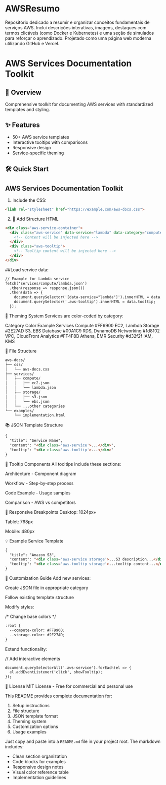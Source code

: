 # AWSResumo
Repositório dedicado a resumir e organizar conceitos fundamentais de serviços AWS. Inclui descrições interativas, imagens, destaques com termos clicáveis (como Docker e Kubernetes) e uma seção de simulados para reforçar o aprendizado. Projetado como uma página web moderna utilizando GitHub e Vercel.


# AWS Services Documentation Toolkit

## 📝 Overview
Comprehensive toolkit for documenting AWS services with standardized templates and styling.

## ✨ Features
- 50+ AWS service templates
- Interactive tooltips with comparisons
- Responsive design
- Service-specific theming

## 🛠️ Quick Start

## AWS Services Documentation Toolkit

1. Include the CSS:
``` Html
<link rel="stylesheet" href="https://example.com/aws-docs.css">
```

2. 📝 Add Structure HTML
```Html
<div class="aws-service-container">
  <div class="aws-service" data-service="lambda" data-category="compute">
    <!-- Content will be injected here -->
  </div>
  <div class="aws-tooltip">
    <!-- Tooltip content will be injected here -->
  </div>
</div>
```

##Load service data:
``` Html
// Example for Lambda service
fetch('services/compute/lambda.json')
  .then(response => response.json())
  .then(data => {
    document.querySelector('[data-service="lambda"]').innerHTML = data.content;
    document.querySelector('.aws-tooltip').innerHTML = data.tooltip;
  });
```

  🎨 Theming System
Services are color-coded by category:

Category	Color	Example Services
Compute	#FF9900	EC2, Lambda
Storage	#2E27AD	S3, EBS
Database	#00A1C9	RDS, DynamoDB
Networking	#1d8102	VPC, CloudFront
Analytics	#FF4F8B	Athena, EMR
Security	#d32f2f	IAM, KMS

📂 File Structure
``` Html
aws-docs/
├── css/
│   └── aws-docs.css
├── services/
│   ├── compute/
│   │   ├── ec2.json
│   │   └── lambda.json
│   ├── storage/
│   │   ├── s3.json
│   │   └── ebs.json
│   └── ...other categories
└── examples/
    └── implementation.html
``` 

📚 JSON Template Structure

``` Html
{
  "title": "Service Name",
  "content": "<div class='aws-service'>...</div>",
  "tooltip": "<div class='aws-tooltip'>...</div>"
}

```

🧩 Tooltip Components
All tooltips include these sections:

Architecture - Component diagram

Workflow - Step-by-step process

Code Example - Usage samples

Comparison - AWS vs competitors

📱 Responsive Breakpoints
Desktop: 1024px+

Tablet: 768px

Mobile: 480px

💡 Example Service Template

``` Html
{
  "title": "Amazon S3",
  "content": "<div class='aws-service storage'>...S3 description...</div>",
  "tooltip": "<div class='aws-tooltip storage'>...tooltip content...</div>"
}
```

🔧 Customization Guide
Add new services:

Create JSON file in appropriate category

Follow existing template structure

Modify styles:

/* Change base colors */

``` Html
:root {
  --compute-color: #FF9900;
  --storage-color: #2E27AD;
}
```

Extend functionality:

// Add interactive elements

``` Html
document.querySelectorAll('.aws-service').forEach(el => {
  el.addEventListener('click', showTooltip);
});
```

📜 License
MIT License - Free for commercial and personal use


This README provides complete documentation for:
1. Setup instructions
2. File structure
3. JSON template format
4. Theming system
5. Customization options
6. Usage examples

Just copy and paste into a `README.md` file in your project root. The markdown includes:
- Clean section organization
- Code blocks for examples
- Responsive design notes
- Visual color reference table
- Implementation guidelines